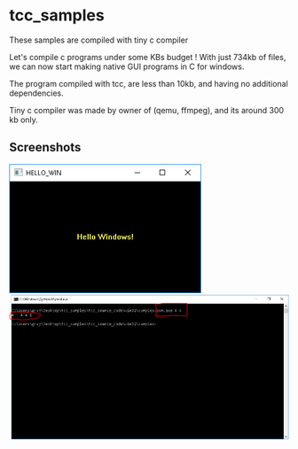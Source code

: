 # tcc_samples
These samples are compiled with tiny c compiler

Let's compile c programs under some KBs budget !
With just 734kb of files, we can now start making native GUI programs in C for windows. 

The program compiled with tcc, are less than 10kb, and having no additional dependencies. 

Tiny c compiler was made by owner of (qemu, ffmpeg), and its around 300 kb only.

## Screenshots
<img src=screenshots/native_winform.png>
<img src=screenshots/console_sum.PNG>
